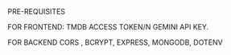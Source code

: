 PRE-REQUISITES

FOR FRONTEND:
TMDB ACCESS TOKEN/N
GEMINI API KEY.

FOR BACKEND
CORS ,
BCRYPT,
EXPRESS, 
MONGODB,
DOTENV
